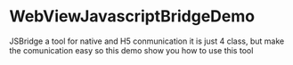 # WebViewJavascriptBridgeDemo
JSBridge
a tool for native and H5 conmunication
it is just 4 class, but make the comunication easy
so this demo show you how to use this tool
